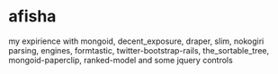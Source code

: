 afisha
======

my expirience with mongoid, decent_exposure, draper, slim, nokogiri parsing, engines, formtastic, twitter-bootstrap-rails, the_sortable_tree, mongoid-paperclip, ranked-model and some jquery controls
